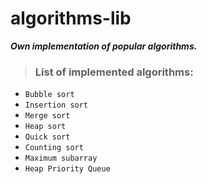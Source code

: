 # algorithms-lib

***Own implementation of popular algorithms.***

> ### List of implemented algorithms:

- ```Bubble sort```
- ```Insertion sort```
- ```Merge sort```
- ```Heap sort```
- ```Quick sort```
- ```Counting sort```
- ```Maximum subarray```
- ```Heap Priority Queue```


